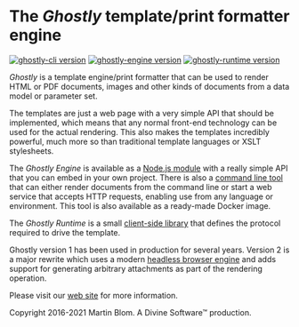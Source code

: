 # The *Ghostly* template/print formatter engine

[![ghostly-cli version](https://badge.fury.io/js/%40divine%2Fghostly-cli.svg)](https://badge.fury.io/js/%40divine%2Fghostly-cli)
[![ghostly-engine version](https://badge.fury.io/js/%40divine%2Fghostly-engine.svg)](https://badge.fury.io/js/%40divine%2Fghostly-engine)
[![ghostly-runtime version](https://badge.fury.io/js/%40divine%2Fghostly-runtime.svg)](https://badge.fury.io/js/%40divine%2Fghostly-runtime)

*Ghostly* is a template engine/print formatter that can be used to render HTML or PDF documents, images and other kinds
of documents from a data model or parameter set.

The templates are just a web page with a very simple API that should be implemented, which means that any normal
front-end technology can be used for the actual rendering. This also makes the templates incredibly powerful, much more
so than traditional template languages or XSLT stylesheets.

The *Ghostly Engine* is available as a [Node.js module](https://www.npmjs.com/package/@divine/ghostly-engine) with a
really simple API that you can embed in your own project. There is also a [command line
tool](https://www.npmjs.com/package/@divine/ghostly-cli) that can either render documents from the command line or start
a web service that accepts HTTP requests, enabling use from any language or environment. This tool is also available as
a ready-made Docker image.

The *Ghostly Runtime* is a small [client-side library](https://www.npmjs.com/package/@divine/ghostly-runtime) that
defines the protocol required to drive the template.

Ghostly version 1 has been used in production for several years. Version 2 is a major rewrite which uses a modern
[headless browser engine](https://playwright.dev/) and adds support for generating arbitrary attachments as part of the
rendering operation.

Please visit our [web site](https://divine-software.github.io/ghostly/) for more information.

Copyright 2016-2021 Martin Blom. A Divine Software™ production.
